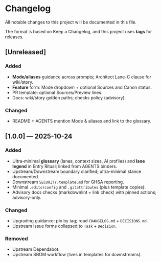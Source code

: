 # Changelog

All notable changes to this project will be documented in this file.

The format is based on Keep a Changelog, and this project uses **tags** for releases.

## [Unreleased]
### Added
- **Mode/aliases** guidance across prompts; Architect Lane-C clause for wiki/story.
- **Feature** form: Mode dropdown + optional Sources and Canon status.
- PR template: optional Sources/Preview lines.
- Docs: wiki/story golden paths; checks policy (advisory).

### Changed
- README + AGENTS mention Mode & aliases and link to the glossary.

## [1.0.0] — 2025-10-24
### Added
- Ultra-minimal **glossary** (lanes, context sizes, AI profiles) and **lane legend** in Entry Ritual; linked from AGENTS binders.
- Upstream/Downstream boundary clarified; ultra-minimal stance documented.
- Downstream `SECURITY.template.md` for GHSA reporting.
- Minimal `.editorconfig` and `.gitattributes` (plus template copies).
- Advisory docs checks (markdownlint + link check) with pinned actions; advisory-only.

### Changed
- Upgrading guidance: pin by tag; read `CHANGELOG.md` + `DECISIONS.md`.
- Upstream issue forms collapsed to `Task` + `Decision`.

### Removed
- Upstream Dependabot.
- Upstream SBOM workflow (lives in templates for downstreams).
